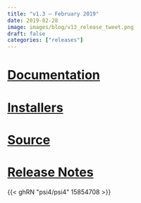 ```yaml
---
title: "v1.3 — February 2019"
date: 2019-02-28
image: images/blog/v13_release_tweet.png
draft: false
categories: ["releases"]
---
```


# [Documentation](psi4manual/1.3/index.html)
# [Installers](/installs/v13)
# [Source](https://github.com/psi4/psi4/tree/1.3.x)
# [Release Notes](https://github.com/psi4/psi4/releases/tag/v1.3)

{{< ghRN "psi4/psi4" 15854708 >}}
